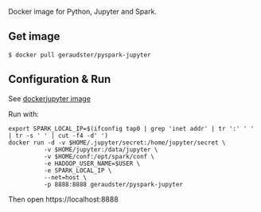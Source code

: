 Docker image for Python, Jupyter and Spark.

## Get image

    $ docker pull geraudster/pyspark-jupyter

## Configuration & Run

See [dockerjupyter image](https://hub.docker.com/r/geraudster/dockerjupyter/)

Run with:

    export SPARK_LOCAL_IP=$(ifconfig tap0 | grep 'inet addr' | tr ':' ' ' | tr -s ' ' | cut -f4 -d' ')
    docker run -d -v $HOME/.jupyter/secret:/home/jupyter/secret \
              -v $HOME/jupyter:/data/jupyter \
              -v $HOME/conf:/opt/spark/conf \
              -e HADOOP_USER_NAME=$USER \
              -e SPARK_LOCAL_IP \
              --net=host \
              -p 8888:8888 geraudster/pyspark-jupyter

Then open https://localhost:8888

